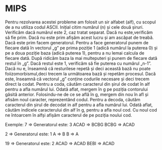 # MIPS
Pentru rezolvarea acestei probleme am folosit un sir alfabet (alf), cu scopul de a nu utiliza codul ASCII. Inițial citim numărul (n) și cele două șiruri. Verificăm dacă numărul este 2, caz tratat separat. Dacă nu este,verificăm să fie prim. Dacă nu este prim afișăm acest lucru și am ascăpat de treabă. Dacă este prim facem generatorul. Pentru a face generatorul punem de fiecare dată în vectorul „g” pe prima poziție 1 (adică numărul la puterea 0) și pe a doua poziție baza (adică puterea 1), pentru a nu lemai calcula de fiecare dată.  După ridicăm baza la mai multeputeri și punem de fiecare dată restul în „g”. Dacă restul este 1, verificăm să fie puterea cu numărul „n-1”. Dacă nu e, înseamnă că resturilese repetă și deci această bază nu poate foiizomorbismul,deci trecem la următoarea bază și repetăm procesul. Dacă este, înseamnă că vectorul „g” conține codurile necesare și deci trecem direct la codat. 
Pentru a coda, căutăm caracterul din șirul de codat în alf pentru a afla numărul lui. Odată aflat, mergem în g pe poziția contorului găsită anterior. Folosindu-ne de ce se află în g, mergem din nou în afl și afisăm noul caracter, reprezentând codul.
Pentru a decoda, căutăm caracterul din șirul de decodat in alf pentru a afla numărul lui. Odată aflat, căutăm indicele caracterului din alf în g, pentru a afla noul cod. Cu noul cod ne întoarcem în alfși afișăm caracterul de pe poziția noului cod.

Exemple: 
7	=> Generatorul este: 3
ACAD	=> BCBG
BCBG	=> ACAD

2	=> Generatorul este: 1
A	=> B
B	=> A

19	=> Generatorul este: 2
ACAD	=> ACAD
BEBI	=> ACAD
